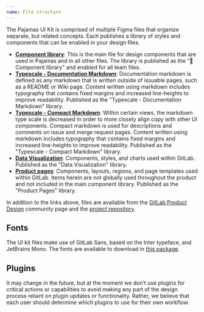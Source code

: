 ```yaml
---
name: File structure
---
```


The Pajamas UI Kit is comprised of multiple Figma files that organize separate, but related concepts. Each publishes a library of styles and components that can be enabled in your design files.

- [**Component library**](https://www.figma.com/file/qEddyqCrI7kPSBjGmwkZzQ/Component-library): This is the main file for design components that are used in Pajamas and in all other files. The library is published as the "📙 Component library" and enabled for all team files.
- [**Typescale - Documentation Markdown**](https://www.figma.com/file/V3HKN83B7rf2T6sseLMrxa/Typescale-Documentation-Markdown): Documentation markdown is defined as any markdown that is written outside of issuable pages, such as a README or Wiki page. Content written using markdown includes typography that contains fixed margins and increased line-heights to improve readability. Published as the "Typescale - Documentation Markdown" library.
- [**Typescale - Compact Markdown**](https://www.figma.com/file/mjAZxHkK95TlQ6L14aNp2M/Typescale-Compact-Markdown): Within certain views, the markdown type scale is decreased in order to more closely align copy with other UI components. Compact markdown is used for descriptions and comments on issue and merge request pages. Content written using markdown includes typography that contains fixed margins and increased line-heights to improve readability. Published as the "Typescale - Compact Markdown" library.
- [**Data Visualization**](https://www.figma.com/file/17NxNEMa7i28Is8sMetO2H/Data-Visualization): Components, styles, and charts used within GitLab. Published as the "Data Visualization" library.
- [**Product pages**](https://www.figma.com/file/tzpLCamRZNr2tTPwCP2UY4/Product-Pages): Components, layouts, regions, and page templates used within GitLab. Items herein are not globally used throughout the product and not included in the main component library. Published as the "Product Pages" library.

In addition to the links above, files are available from the [GitLab Product Design](https://www.figma.com/@GitLabDesign) community page and the [project repository](https://gitlab.com/gitlab-org/gitlab-services/design.gitlab.com/-/tree/main/ui-kit).

## Fonts

The UI kit files make use of GitLab Sans, based on the Inter typeface, and JetBrains Mono. The fonts are available to download in [this package](https://www.npmjs.com/package/@gitlab/fonts).

## Plugins

It may change in the future, but at the moment we don’t use plugins for critical actions or capabilities to avoid making any part of the design process reliant on plugin updates or functionality. Rather, we believe that each user should determine which plugins to use for their own workflow.
